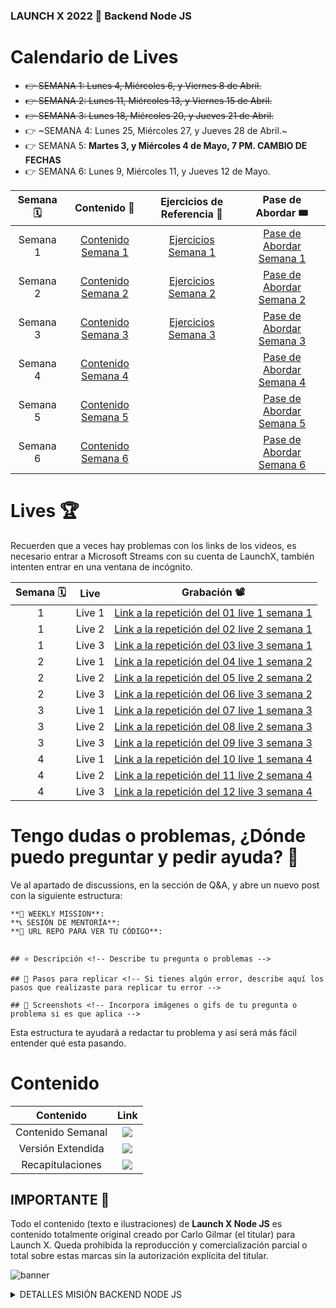 ### LAUNCH X 2022 🚀 Backend Node JS

# Calendario de Lives

- ~~👉 SEMANA 1: Lunes 4, Miércoles 6, y Viernes 8 de Abril.~~
- ~~👉 SEMANA 2: Lunes 11, Miércoles 13, y Viernes 15 de Abril.~~
- ~~👉 SEMANA 3: Lunes 18, Miércoles 20, y Jueves 21 de Abril.~~
- 👉 ~SEMANA 4: Lunes 25, Miércoles 27, y Jueves 28 de Abril.~
- 👉 SEMANA 5: **Martes 3, y Miércoles 4 de Mayo, 7 PM. CAMBIO DE FECHAS**
- 👉 SEMANA 6: Lunes 9, Miércoles 11, y Jueves 12 de Mayo.

| Semana 🗓 | Contenido 📕 | Ejercicios de Referencia 🧪| Pase de Abordar 🎟 |
|:---:|:---:|:---:|:---:|
|Semana 1|[Contenido Semana 1](https://github.com/LaunchX-InnovaccionVirtual/MissionNodeJS/blob/main/semanas/semana_1.md)| [Ejercicios Semana 1](examples/week1) | [Pase de Abordar Semana 1](https://user-images.githubusercontent.com/17634377/161416220-9c68ef3c-8e40-41f9-8963-556d73cb06f4.png) |
|Semana 2|[Contenido Semana 2](https://github.com/LaunchX-InnovaccionVirtual/MissionNodeJS/blob/main/semanas/semana_2.md)| [Ejercicios Semana 2](examples/week2) | [Pase de Abordar Semana 2](https://user-images.githubusercontent.com/17634377/162657031-9bc84e26-2bb3-4040-a66c-dc6ffc3d8522.PNG) 
|Semana 3|[Contenido Semana 3](https://github.com/LaunchX-InnovaccionVirtual/MissionNodeJS/blob/main/semanas/semana_3.md) | [Ejercicios Semana 3](examples/week3) | [Pase de Abordar Semana 3](https://user-images.githubusercontent.com/17634377/163835009-edbe80aa-55ac-45e3-8c89-ae846db25b9d.png)|  
|Semana 4|[Contenido Semana 4](https://github.com/LaunchX-InnovaccionVirtual/MissionNodeJS/blob/main/semanas/semana_4.md) |  | [Pase de Abordar Semana 4](https://user-images.githubusercontent.com/17634377/165124418-8396bcb9-9845-494d-a362-7be3db99b748.png)| 
|Semana 5|[Contenido Semana 5](https://github.com/LaunchX-InnovaccionVirtual/MissionNodeJS/blob/main/semanas/semana_5.md) |  | [Pase de Abordar Semana 5](https://user-images.githubusercontent.com/17634377/166196666-4c5aa53d-f481-4269-8e39-af17cf12b633.png)| 
|Semana 6|[Contenido Semana 6](https://github.com/LaunchX-InnovaccionVirtual/MissionNodeJS/issues/197) |  | [Pase de Abordar Semana 6](https://user-images.githubusercontent.com/17634377/167438228-e9dfb07a-9c4d-409c-959f-33b2bd775cdb.png)| 


# Lives 🏆

Recuerden que a veces hay problemas con los links de los videos, es necesario entrar a Microsoft Streams con su cuenta de LaunchX, también intenten entrar en una ventana de incógnito.

| Semana 🗓 | Live | Grabación 📽 |
|:---:|:---:|:---:|
| 1 | Live 1 | [Link a la repetición del 01 live 1 semana 1](https://web.microsoftstream.com/video/2de8195c-44bc-40eb-b479-daa19f3bb9da) |
| 1 | Live 2 | [Link a la repetición del 02 live 2 semana 1](https://web.microsoftstream.com/video/9aa05932-d8c8-4871-8610-3688d17c47b4) |
| 1 | Live 3 | [Link a la repetición del 03 live 3 semana 1](https://web.microsoftstream.com/video/cc0875d3-f614-4752-a9a0-b2eee9a0b361)|
| 2 | Live 1 | [Link a la repetición del 04 live 1 semana 2](https://web.microsoftstream.com/video/1442112b-32f0-4b33-82e8-15c0f6bdfec2) |
| 2 | Live 2 | [Link a la repetición del 05 live 2 semana 2](https://web.microsoftstream.com/video/dfac9fde-d43d-470c-839c-1af35993b7d6) |
| 2 | Live 3 | [Link a la repetición del 06 live 3 semana 2](https://web.microsoftstream.com/video/4e39293b-e796-4471-9f24-355682c93bee)|
| 3 | Live 1 | [Link a la repetición del 07 live 1 semana 3](https://web.microsoftstream.com/video/3ae24ff6-ac9c-40a0-8af5-7e4533c0b22e)|
| 3 | Live 2 | [Link a la repetición del 08 live 2 semana 3](https://web.microsoftstream.com/video/4315b60c-264a-4a86-993b-a58d4f72d364)|
| 3 | Live 3 | [Link a la repetición del 09 live 3 semana 3](https://web.microsoftstream.com/video/67d66353-d967-4878-9c32-fbe8fd7f60e8)|
| 4 | Live 1 | [Link a la repetición del 10 live 1 semana 4](https://web.microsoftstream.com/video/170f3d48-304d-47e9-a117-d2a76b35e802)|
| 4 | Live 2 | [Link a la repetición del 11 live 2 semana 4](https://web.microsoftstream.com/video/5dd06450-2f88-43fd-81cf-8ecca773d6cf)|
| 4 | Live 3 | [Link a la repetición del 12 live 3 semana 4](https://web.microsoftstream.com/video/d1f71c56-4b82-401a-9c63-d050b40a16a1)|

# Tengo dudas o problemas, ¿Dónde puedo preguntar y pedir ayuda? 🤔

Ve al apartado de discussions, en la sección de Q&A, y abre un nuevo post con la siguiente estructura:

```
**🚀 WEEKLY MISSION**: 
**📞 SESIÓN DE MENTORÍA**: 
**🔗 URL REPO PARA VER TU CÓDIGO**: 


## ⭐️ Descripción <!-- Describe tu pregunta o problemas -->

## 📍 Pasos para replicar <!-- Si tienes algún error, describe aquí los pasos que realizaste para replicar tu error -->

## 📸 Screenshots <!-- Incorpora imágenes o gifs de tu pregunta o problema si es que aplica --> 
```

Esta estructura te ayudará a redactar tu problema y así será más fácil entender qué esta pasando.

# Contenido

| Contenido | Link |
|:---:|:---:|
|Contenido Semanal | <a href="https://github.com/LaunchX-InnovaccionVirtual/MissionNodeJS/tree/main/semanas" target="_blank"><img src="https://img.shields.io/badge/🔗link-CONTENIDOSEMANAL-blue?style=for-the-badge"></a> |
|Versión Extendida |  <a href="https://github.com/LaunchX-InnovaccionVirtual/MissionNodeJS/tree/main/version_extendida" target="_blank"><img src="https://img.shields.io/badge/🔗link-VERSIONEXTENDIDA-red?style=for-the-badge"></a> |
|Recapitulaciones| <a href="https://github.com/LaunchX-InnovaccionVirtual/MissionNodeJS/blob/main/recapitulaciones.md" target="_blank"><img src="https://img.shields.io/badge/🔗link-RECAPITULACIONES-green?style=for-the-badge"></a> |

## IMPORTANTE 🛑

Todo el contenido (texto e ilustraciones) de **Launch X Node JS** es contenido totalmente original creado por Carlo Gilmar (el titular) para Launch X. Queda prohibida la reproducción y comercialización parcial o total sobre estas marcas sin la autorización explícita del titular.

![banner](https://user-images.githubusercontent.com/17634377/155241139-a345385a-7528-4aab-ae9a-9ed094d39250.png)

<details>
<summary>  DETALLES MISIÓN BACKEND NODE JS </summary>

 <br>

 ## Hola Explorers 👋

En este repositorio encontrarás las referencias al material que estaremos desarrollando conjuntamente. Este será nuestro espacio de referencia para todo el acompañamiento.

``` markdown
**IMPORTANTE** 🚨

ES NECESARIO QUE REVISES EL CONTENIDO DE CADA SEMANA Y ASISTAS A LAS SESIONES DE LIVES, O BIEN VEAS LA REPETICIÓN.

ESTE ACOMPAÑAMIENTO ESTA DISEÑADO PARA SER UN COMPLEMENTO ENTRE PRÁCTICA Y MENTORÍA. 🤝
```

## 🚀 ¿Qué haremos semana a semana?
Revisaremos JUNTOS un conjunto de temas y prácticas para desarrollar entre explorers y mission commander. Encontrarás un link al contenido correspondiente a la semana de trabajo, ahí tendrás algunos puntos por desarrollar e investigar que te ayudarán a ir familiarizándote con Node JS. Pero descuida, no estarás solo, ya que este mismo contenido será desarrollado en los lives.

## Recapitulaciones: Issues
Semana a semana tendremos nuestras sesiones de lives, todas las notas que vayan saliendo así como las referencias y preguntas frecuentes las estaremos guardando en un **ISSUE**. En la primera sesión de mentoría tu **mission commander 😁** abrirá un issue para toda la semana, él agregará las notas pertinentes relativas a las tres mentorías de la semana.

Al finalizar la semana podrás consultar este issue para ver todos los apuntes que salieron durante las llamadas y así puedas recapitular todo el contenido, o bien si te pierdes las sesiones en vivo, además de ver las grabaciones, podrás guiarte de estas notas.

## 📞 ¿Qué haremos en las mentorías?
Tomaremos como punto de partida la Weekly Mission para irla desarrollando paso a paso para que así tengas una guía de cómo resolverla y qué puntos tomar en cuenta. Hay mucho contenido por aprender, por lo que hemos diseñado que esta experiencia sea complementaria entre la práctica y las mentorías. Por cada Weekly Mission tendrás 3 mentorías. Es requisito indispensable entrar a cada una o ver la repetición. 🚨

## Workbook ⭐️

¿Cómo crear un workbook?

El **workbook** será nuestra bitácora de viaje, en él vamos a guardar nuestras experiencias de aprendizaje, te cuento como realizarlo:

1. Toma 5 hojas blancas tamaño carta.
2. Dobla cada una por la mitad.
3. Junta todas las hojas dobladas y crea un cuadernillo.
4. Opcionalmente puedes descargar e imprimir la carátula que diseñé para ti: [DESCARGAR CARÁTULA](https://user-images.githubusercontent.com/17634377/156294681-a7d2feb4-d41e-464f-9dbf-0fbc781aa056.png)
5. Es importante resaltar que deben ser 5 hojas. Si llegas a llenar todas las hojas disponibles, podrás crear otro workbook.

![Ilustración_sin_título 2](https://user-images.githubusercontent.com/17634377/161416140-571a4fa3-63d0-43e6-bd9d-342d8b9b5979.png)

## ⁉️ Dudas y preguntas: GitHub Discussions

Estaremos usando **GitHub Discussions** en este repositorio para escribir las dudas y preguntas que tengan a lo largo de nuestro camino.

## Nos vemos muy pronto 🚀

En verdad estoy muy emocionado por ser tu Mission Commander y compartir muchas aventuras, espero notes los detalles que he agregado, como por ejemplo las ilustraciones que he hecho completamente originales para este proyecto:

 <a href="https://user-images.githubusercontent.com/17634377/161416220-9c68ef3c-8e40-41f9-8963-556d73cb06f4.png" target="_blank"><img src="https://img.shields.io/badge/🔗link-PASEDEABORDAR-green?style=for-the-badge"></a>

Si llegaste hasta este punto dale Star ⭐️ a este repo y ve a la parte de Discussions de este repo.

</details>

